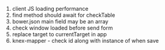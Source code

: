 1. client JS loading performance
2. find method should await for checkTable
3. bower.json main field may be an array
4. check window loaded before send form
5. replace target to currentTarget in app
6. knex-mapper - check id along with instance of when save
